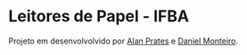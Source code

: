 # Leitores de Papel - IFBA

Projeto em desenvolvolvido por [Alan Prates](https://github.com/AlanPrates) e [Daniel Monteiro](https://github.com/DanielMonteiroo).

